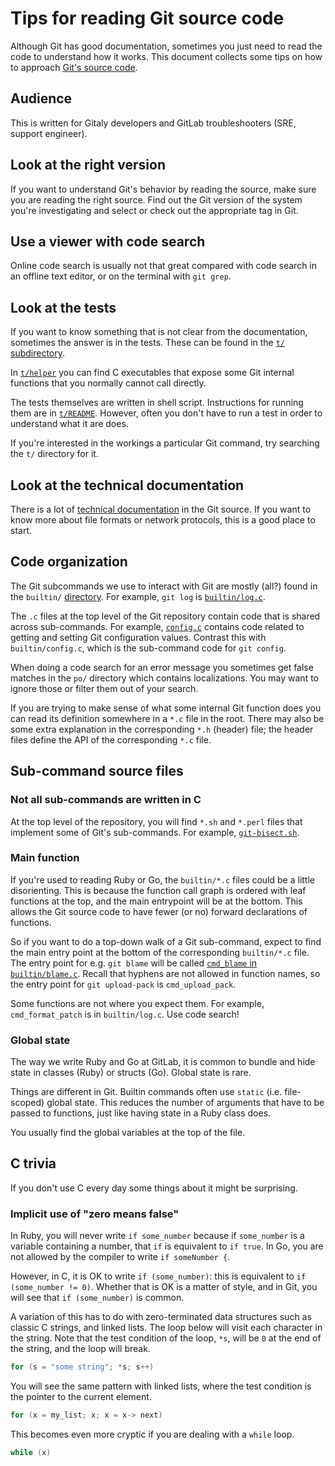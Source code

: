 # Tips for reading Git source code

Although Git has good documentation, sometimes you just need to read the
code to understand how it works. This document collects some tips on how
to approach [Git's source code](https://gitlab.com/gitlab-org/git).

## Audience

This is written for Gitaly developers and GitLab troubleshooters (SRE, support engineer).

## Look at the right version

If you want to understand Git's behavior by reading the source, make
sure you are reading the right source. Find out the Git version of the
system you're investigating and select or check out the appropriate tag
in Git.

## Use a viewer with code search

Online code search is usually not that great compared with code search
in an offline text editor, or on the terminal with `git grep`.

## Look at the tests

If you want to know something that is not clear from the documentation,
sometimes the answer is in the tests. These can be found in the
[`t/` subdirectory](https://gitlab.com/gitlab-org/git/tree/master/t).

In [`t/helper`](https://gitlab.com/gitlab-org/git/tree/master/t/helper)
you can find C executables that expose some Git internal functions that
you normally cannot call directly.

The tests themselves are written in shell script. Instructions for
running them are in
[`t/README`](https://gitlab.com/gitlab-org/git/blob/master/t/README).
However, often you don't have to run a test in order to understand what
it are does.

If you're interested in the workings a particular Git command, try
searching the `t/` directory for it.

## Look at the technical documentation

There is a lot of [technical
documentation](https://gitlab.com/gitlab-org/git/tree/master/Documentation/technical)
in the Git source. If you want to know more about file formats or
network protocols, this is a good place to start.

## Code organization

The Git subcommands we use to interact with Git are mostly (all?) found
in the `builtin/`
[directory](https://gitlab.com/gitlab-org/git/tree/master/builtin). For
example, `git log` is
[`builtin/log.c`](https://gitlab.com/gitlab-org/git/blob/master/builtin/log.c).

The `.c` files at the top level of the Git repository contain code that
is shared across sub-commands. For example,
[`config.c`](https://gitlab.com/gitlab-org/git/blob/master/config.c)
contains code related to getting and setting Git configuration values.
Contrast this with `builtin/config.c`, which is the sub-command code for
`git config`.

When doing a code search for an error message you sometimes get false
matches in the `po/` directory which contains localizations. You may
want to ignore those or filter them out of your search.

If you are trying to make sense of what some internal Git function does
you can read its definition somewhere in a `*.c` file in the root. There
may also be some extra explanation in the corresponding `*.h` (header)
file; the header files define the API of the corresponding `*.c` file.

## Sub-command source files

### Not all sub-commands are written in C

At the top level of the repository, you will find `*.sh` and `*.perl`
files that implement some of Git's sub-commands. For example,
[`git-bisect.sh`](https://gitlab.com/gitlab-org/git/blob/v2.22.0/git-bisect.sh).

### Main function

If you're used to reading Ruby or Go, the `builtin/*.c` files could be a
little disorienting. This is because the function call graph is ordered
with leaf functions at the top, and the main entrypoint will be at the
bottom. This allows the Git source code to have fewer (or no) forward
declarations of functions.

So if you want to do a top-down walk of a Git sub-command, expect to
find the main entry point at the bottom of the corresponding
`builtin/*.c` file. The entry point for e.g. `git blame` will be called
[`cmd_blame` in
`builtin/blame.c`](https://gitlab.com/gitlab-org/git/blob/v2.22.0/builtin/blame.c#L778).
Recall that hyphens are not allowed in function names, so the entry
point for `git upload-pack` is `cmd_upload_pack`.

Some functions are not where you expect them. For example,
`cmd_format_patch` is in `builtin/log.c`. Use code search!

### Global state

The way we write Ruby and Go at GitLab, it is common to bundle and hide
state in classes (Ruby) or structs (Go). Global state is rare.

Things are different in Git. Builtin commands often use `static`
(i.e. file-scoped) global state. This reduces the number of arguments
that have to be passed to functions, just like having state in a Ruby
class does.

You usually find the global variables at the top of the file.

## C trivia

If you don't use C every day some things about it might be surprising.

### Implicit use of "zero means false"

In Ruby, you will never write `if some_number` because if `some_number`
is a variable containing a number, that `if` is equivalent to `if true`.
In Go, you are not allowed by the compiler to write `if someNumber {`.

However, in C, it is OK to write `if (some_number)`: this is equivalent
to `if (some_number != 0)`. Whether that is OK is a matter of style, and
in Git, you will see that `if (some_number)` is common.

A variation of this has to do with zero-terminated data structures such
as classic C strings, and linked lists. The loop below will visit each
character in the string. Note that the test condition of the loop, `*s`,
will be `0` at the end of the string, and the loop will break.

```C
for (s = "some string"; *s; s++)
```

You will see the same pattern with linked lists, where the test
condition is the pointer to the current element.

```C
for (x = my_list; x; x = x-> next)
```

This becomes even more cryptic if you are dealing with a `while` loop.

```C
while (x)
```

